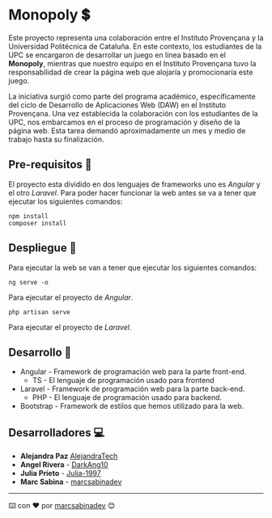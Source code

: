# Monopoly 💲

Este proyecto representa una colaboración entre el Instituto Provençana y la Universidad Politécnica de Cataluña. En este contexto, los estudiantes de la UPC se encargaron de desarrollar un juego en línea basado en el **Monopoly**, mientras que nuestro equipo en el Instituto Provençana tuvo la responsabilidad de crear la página web que alojaría y promocionaría este juego.

La iniciativa surgió como parte del programa académico, específicamente del ciclo de Desarrollo de Aplicaciones Web (DAW) en el Instituto Provençana. Una vez establecida la colaboración con los estudiantes de la UPC, nos embarcamos en el proceso de programación y diseño de la página web. Esta tarea demandó aproximadamente un mes y medio de trabajo hasta su finalización.

## Pre-requisitos 📖

El proyecto esta dividido en dos lenguajes de frameworks uno es *Angular* y el otro *Laravel*.
Para poder hacer funcionar la web antes se va a tener que ejecutar los siguientes comandos:
```
npm install
composer install
```


## Despliegue 🚀

Para ejecutar la web se van a tener que ejecutar los siguientes comandos:
```
ng serve -o
```
Para ejecutar el proyecto de *Angular*.
```
php artisan serve
```
Para ejecutar el proyecto de *Laravel*.

## Desarrollo 🔩

* Angular - Framework de programación web para la parte front-end.
	* TS - El lenguaje de programación usado para frontend
* Laravel - Framework de programación web para la parte back-end.
	* PHP - El lenguaje de programación usado para backend.
* Bootstrap - Framework de estilos que hemos utilizado para la web.

## Desarrolladores 💻

* **Alejandra Paz** [AlejandraTech](https://github.com/AlejandraTech)
* **Angel Rivera** - [DarkAng10](https://github.com/DarkAng10)
* **Julia Prieto** - [Julia-1997]( https://github.com/Julia-1997)
* **Marc Sabina** - [marcsabinadev](https://github.com/marcsabinadev)


---
⌨️ con ❤️ por [marcsabinadev](https://github.com/marcsabinadev) 😊
